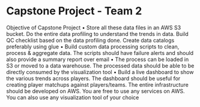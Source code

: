 # Capstone Project - Team 2

Objective of Capstone Project
•	Store all these data files in an AWS S3 bucket. Do the entire data profiling to understand the trends in data. Build QC checklist based on the data profiling done. Create data catalogs preferably using glue
•	Build custom data processing scripts to clean, process & aggregate data. The scripts should have failure alerts and should also provide a summary report over email
•	The process can be loaded in S3 or moved to a data warehouse. The processed data should be able to be directly consumed by the visualization tool
•	Build a live dashboard to show the various trends across players. The dashboard should be useful for creating player matchups against players/teams. 
The entire infrastructure should be developed on AWS. You are free to use any services on AWS. You can also use any visualization tool of your choice

